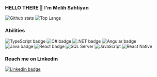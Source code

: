 ### HELLO THERE 👋 I'm Melih Sahtiyan 
![Github stats](https://github-readme-stats.vercel.app/api?username=melihsahtiyan&theme=radical&show_icons=true&count_private=true) ![Top Langs](https://github-readme-stats.vercel.app/api/top-langs/?username=melihsahtiyan&layout=compact&theme=dark)

### Abilities
![TypeScript badge](https://img.shields.io/badge/TypeScript-007ACC?style=for-the-badge&logo=typescript&logoColor=black) ![C# badge](https://img.shields.io/badge/C%23-239120?style=for-the-badge&logo=c-sharp&logoColor=white) ![.NET badge](https://img.shields.io/badge/.NET-5C2D91?style=for-the-badge&logo=.net&logoColor=black) ![Angular badge](https://img.shields.io/badge/Angular-DD0031?style=for-the-badge&logo=angular&logoColor=black) ![Java badge](https://img.shields.io/badge/Java-ED8B00?style=for-the-badge&logo=java&logoColor=black) ![React badge](https://img.shields.io/badge/React-20232A?style=for-the-badge&logo=react&logoColor=61DAFB) ![SQL Server](https://img.shields.io/badge/Microsoft_SQL_Server-CC2927?style=for-the-badge&logo=microsoft-sql-server&logoColor=white) ![JavaScript](https://img.shields.io/badge/JavaScript-F7DF1E?style=for-the-badge&logo=javascript&logoColor=black) ![React Native](https://img.shields.io/badge/react_native-%2320232a.svg?style=for-the-badge&logo=react&logoColor=%2361DAFB)

### Reach me on Linkedin

[![Linkedin badge]( 	https://img.shields.io/badge/LinkedIn-0077B5?style=for-the-badge&logo=linkedin&logoColor=white)](https://www.linkedin.com/in/melihsahtiyan/)


